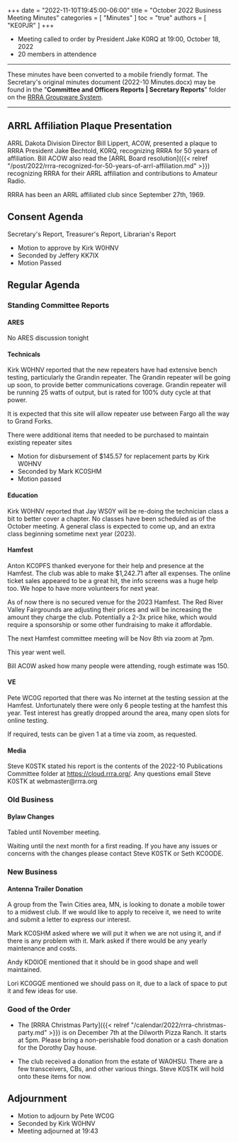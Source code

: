 +++
date = "2022-11-10T19:45:00-06:00"
title = "October 2022 Business Meeting Minutes"
categories = [ "Minutes" ]
toc = "true"
authors = [ "KE0PJR" ]
+++
* Meeting called to order by President Jake K0RQ at 19:00, October 18, 2022
* 20 members in attendence

<!--more-->

---

These minutes have been converted to a mobile friendly format. The
Secretary's original minutes document (2022-10 Minutes.docx) may be
found in the
"**Committee and Officers Reports | Secretary Reports**" folder on the
[RRRA Groupware System](https://cloud.rrra.org/).

---

## ARRL Affiliation Plaque Presentation

ARRL Dakota Division Director Bill Lippert, AC0W, presented a plaque to RRRA
President Jake Bechtold, K0RQ, recognizing RRRA for 50 years of affiliation.
Bill ACOW also read the
[ARRL Board resolution]({{< relref "/post/2022/rrra-recognized-for-50-years-of-arrl-affiliation.md" >}}) 
recognizing RRRA for their ARRL affiliation and contributions to Amateur Radio.

RRRA has been an ARRL affiliated club since September 27th, 1969.

## Consent Agenda

Secretary's Report, Treasurer's Report, Librarian's Report

* Motion to approve by Kirk W0HNV
* Seconded by Jeffery KK7IX
* Motion Passed

## Regular Agenda

### Standing Committee Reports

#### ARES

No ARES discussion tonight

#### Technicals

Kirk W0HNV reported that the new repeaters have had extensive bench
testing, particularly the Grandin repeater. The Grandin repeater will
be going up soon, to provide better communications coverage. Grandin
repeater will be running 25 watts of output, but is rated for 100% duty
cycle at that power.

It is expected that this site will allow repeater use between
Fargo all the way to Grand Forks.

There were additional items that needed to be purchased
to maintain existing repeater sites

* Motion for disbursement of \$145.57 for replacement parts by
Kirk W0HNV
* Seconded by Mark KC0SHM
* Motion passed

#### Education

Kirk W0HNV reported that Jay WS0Y will be re-doing the technician class
a bit to better cover a chapter. No classes have been scheduled as of
the October meeting. A general class is expected to come up, and an
extra class beginning sometime next year (2023).

#### Hamfest

Anton KC0PFS thanked everyone for their help and presence at the
Hamfest. The club was able to make \$1,242.71 after all expenses. The
online ticket sales appeared to be a great hit, the info screens was a
huge help too. We hope to have more volunteers for next year.

As of now there is no secured venue for the 2023 Hamfest. The Red River Valley
Fairgrounds are adjusting their prices and will be increasing the amount they
charge the club. Potentially a 2-3x price hike, which would require a
sponsorship or some other fundraising to make it affordable.

The next Hamfest committee meeting will be Nov 8th via zoom at 7pm.

This year went well.

Bill AC0W asked how many people were attending, rough estimate was 150.

#### VE

Pete WC0G reported that there was No internet at the testing session
at the Hamfest. Unfortunately there were only 6 people testing at the
hamfest this year. Test interest has greatly dropped around the area,
many open slots for online testing.

If required, tests can be given 1 at a time via zoom, as requested.

#### Media

Steve K0STK stated his report is the contents of the 2022-10
Publications Committee folder at https://cloud.rrra.org/. Any questions
email Steve K0STK at webmaster\@rrra.org

### Old Business

#### Bylaw Changes

Tabled until November meeting.

Waiting until the next month for a first reading. If you have any issues
or concerns with the changes please contact Steve K0STK or Seth KC0ODE.

### New Business

#### Antenna Trailer Donation

A group from the Twin Cities area, MN, is looking to donate a mobile
tower to a midwest club. If we would like to apply to receive it, we
need to write and submit a letter to express our interest.

Mark KC0SHM asked where we will put it when we are not using it, and
if there is any problem with it. Mark asked if there would be any
yearly maintenance and costs.

Andy KD0IOE mentioned that it should be in good shape and well
maintained.

Lori KC0GQE mentioned we should pass on it, due to a lack of space to
put it and few ideas for use.

### Good of the Order

* The
[RRRA Christmas Party]({{< relref "/calendar/2022/rrra-christmas-party.md" >}})
is on December 7th at the Dilworth Pizza Ranch. It starts at 5pm. Please
bring a non-perishable food donation or a cash donation for the Dorothy
Day house.

* The club received a donation from the estate of WA0HSU. There
are a few transceivers, CBs, and other various things. Steve
K0STK will hold onto these items for now.

## Adjournment

* Motion to adjourn by Pete WC0G
* Seconded by Kirk W0HNV 
* Meeting adjourned at 19:43
